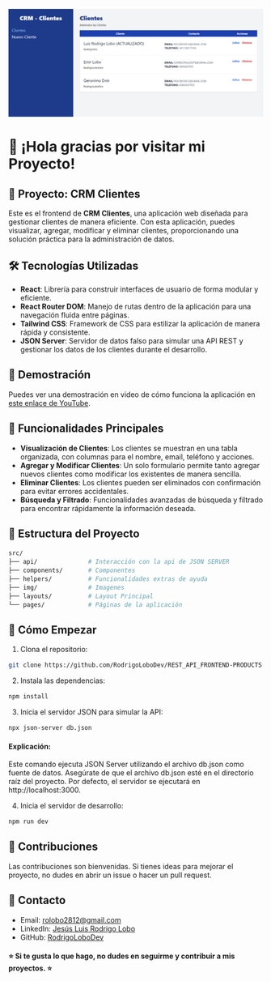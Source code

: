<!-- Banner -->
![Banner](public/banner.png)

# 👋 ¡Hola gracias por visitar mi Proyecto!

## 🚀 Proyecto: CRM Clientes

Este es el frontend de **CRM Clientes**, una aplicación web diseñada para gestionar clientes de manera eficiente. Con esta aplicación, puedes visualizar, agregar, modificar y eliminar clientes, proporcionando una solución práctica para la administración de datos.

## 🛠️ Tecnologías Utilizadas

- **React**: Librería para construir interfaces de usuario de forma modular y eficiente.
- **React Router DOM**: Manejo de rutas dentro de la aplicación para una navegación fluida entre páginas.
- **Tailwind CSS**: Framework de CSS para estilizar la aplicación de manera rápida y consistente.
- **JSON Server**: Servidor de datos falso para simular una API REST y gestionar los datos de los clientes durante el desarrollo.

## 🎥 Demostración

Puedes ver una demostración en video de cómo funciona la aplicación en [este enlace de YouTube](https://www.youtube.com).

## 📝 Funcionalidades Principales

- **Visualización de Clientes**: Los clientes se muestran en una tabla organizada, con columnas para el nombre, email, teléfono y acciones.
- **Agregar y Modificar Clientes**: Un solo formulario permite tanto agregar nuevos clientes como modificar los existentes de manera sencilla.
- **Eliminar Clientes**: Los clientes pueden ser eliminados con confirmación para evitar errores accidentales.
- **Búsqueda y Filtrado**: Funcionalidades avanzadas de búsqueda y filtrado para encontrar rápidamente la información deseada.


## 📂 Estructura del Proyecto

```bash
src/
├── api/              # Interacción con la api de JSON SERVER
├── components/       # Componentes
├── helpers/          # Funcionalidades extras de ayuda
├── img/              # Imagenes
├── layouts/          # Layout Principal
└── pages/            # Páginas de la aplicación
```
## 🚀 Cómo Empezar
1. Clona el repositorio:

```bash
git clone https://github.com/RodrigoLoboDev/REST_API_FRONTEND-PRODUCTS
```
2. Instala las dependencias:

```bash
npm install
```

3. Inicia el servidor JSON para simular la API:

```bash
npx json-server db.json
```
#### Explicación:

Este comando ejecuta JSON Server utilizando el archivo db.json como fuente de datos.
Asegúrate de que el archivo db.json esté en el directorio raíz del proyecto.
Por defecto, el servidor se ejecutará en http://localhost:3000.

4. Inicia el servidor de desarrollo:

```bash
npm run dev
```

## 🤝 Contribuciones
Las contribuciones son bienvenidas. Si tienes ideas para mejorar el proyecto, no dudes en abrir un issue o hacer un pull request.

## 📧 Contacto
- Email: rolobo2812@gmail.com
- LinkedIn: [Jesús Luis Rodrigo Lobo](https://www.linkedin.com/in/jes%C3%BAs-luis-rodrigo-lobo-6594a81b4/)
- GitHub: [RodrigoLoboDev](https://github.com/RodrigoLoboDev)

#### ⭐️ Si te gusta lo que hago, no dudes en seguirme y contribuir a mis proyectos. ⭐️